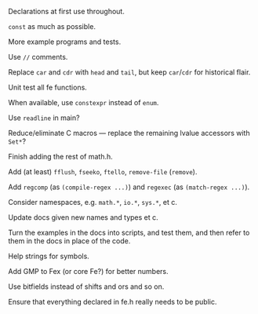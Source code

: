 Declarations at first use throughout.

`const` as much as possible.

More example programs and tests.

Use `//` comments.

Replace `car` and `cdr` with `head` and `tail`, but keep `car`/`cdr` for
historical flair.

Unit test all fe functions.

When available, use `constexpr` instead of `enum`.

Use `readline` in main?

Reduce/eliminate C macros — replace the remaining lvalue accessors with `Set*`?

Finish adding the rest of math.h.

Add (at least) `fflush`, `fseeko`, `ftello`, `remove-file` (`remove`).

Add `regcomp` (as `(compile-regex ...)`) and `regexec` (as `(match-regex ...)`).

Consider namespaces, e.g. `math.*`, `io.*`, `sys.*`, et c.

Update docs given new names and types et c.

Turn the examples in the docs into scripts, and test them, and then refer to
them in the docs in place of the code.

Help strings for symbols.

Add GMP to Fex (or core Fe?) for better numbers.

Use bitfields instead of shifts and ors and so on.

Ensure that everything declared in fe.h really needs to be public.
